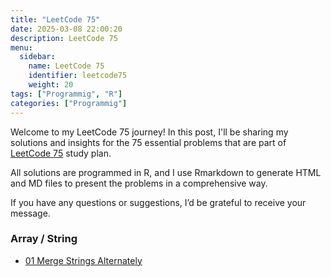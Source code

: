 ```yaml
---
title: "LeetCode 75"
date: 2025-03-08 22:00:20
description: LeetCode 75
menu:
  sidebar:
    name: LeetCode 75
    identifier: leetcode75
    weight: 20
tags: ["Programmig", "R"]
categories: ["Programmig"]
---
```


Welcome to my LeetCode 75 journey! In this post, I'll be sharing my solutions and insights for the 75 essential problems that are part of [LeetCode 75](https://leetcode.com/studyplan/leetcode-75/) study plan.

All solutions are programmed in R, and I use Rmarkdown to generate HTML and MD files to present the problems in a comprehensive way.

If you have any questions or suggestions, I’d be grateful to receive your message. 

### Array / String
- [01 Merge Strings Alternately](https://joelcae.github.io/leetcode-75/01_1768_Merge_Strings_Alternately.html)
